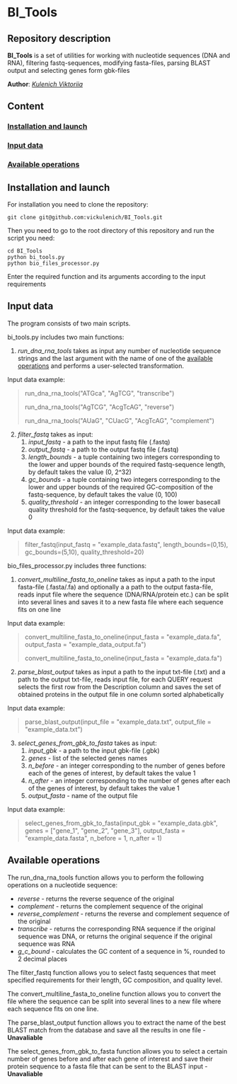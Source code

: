 # BI_Tools

## Repository description

**BI_Tools** is a set of utilities for working with nucleotide sequences (DNA and RNA), filtering fastq-sequences, modifying fasta-files, parsing BLAST output and selecting genes form gbk-files

**Author**: [*Kulenich Viktoriia*](https://github.com/vickulenich)

## Content

### [Installation and launch](#installation-and-launch)
### [Input data](#input-data)
### [Available operations](#available-operations)

## Installation and launch

For installation you need to clone the repository:

    git clone git@github.com:vickulenich/BI_Tools.git

Then you need to go to the root directory of this repository and run the script you need:

    cd BI_Tools
    python bi_tools.py
    python bio_files_processor.py

Enter the required function and its arguments according to the input requirements

## Input data

The program consists of two main scripts. 

bi_tools.py includes two main functions:

1. *run_dna_rna_tools* takes as input any number of nucleotide sequence strings and the last argument with the name of one of the [available operations](#available-operations) and performs a user-selected transformation.

Input data example:

> run_dna_rna_tools("ATGca", "AgTCG", "transcribe")
>
> run_dna_rna_tools("AgTCG", "AcgTcAG", "reverse")
>
> run_dna_rna_tools("AUaG", "CUacG", "AcgTcAG", "complement")

2. *filter_fastq* takes as input:
   1) *input_fastq* - a path to the input fastq file (.fastq)
   2) *output_fastq* - a path to the output fastq file (.fastq)
   3) *length_bounds* - a tuple containing two integers corresponding to the lower and upper bounds of the required fastq-sequence length, by default takes the value (0, 2^32)
   4) *gc_bounds* - a tuple containing two integers corresponding to the lower and upper bounds of the required GC-composition of the fastq-sequence, by default takes the value (0, 100)
   5) *quality_threshold* - an integer corresponding to the lower basecall quality threshold for the fastq-sequence, by default takes the value 0

Input data example:

> filter_fastq(input_fastq = "example_data.fastq", length_bounds=(0,15), gc_bounds=(5,10), quality_threshold=20)

bio_files_processor.py includes three functions:

1. *convert_multiline_fasta_to_oneline* takes as input a path to the input fasta-file (.fasta/.fa) and optionally a a path to the output fasta-file, reads input file where the sequence (DNA/RNA/protein etc.) can be split into several lines and saves it to a new fasta file where each sequence fits on one line

Input data example:

> convert_multiline_fasta_to_oneline(input_fasta = "example_data.fa", output_fasta = "example_data_output.fa")
>
> convert_multiline_fasta_to_oneline(input_fasta = "example_data.fa")

2. *parse_blast_output* takes as input a path to the input txt-file (.txt) and a path to the output txt-file, reads input file, for each QUERY request selects the first row from the Description column and saves the set of obtained proteins in the output file in one column sorted alphabetically

Input data example:

> parse_blast_output(input_file = "example_data.txt", output_file = "example_data.txt")

3. *select_genes_from_gbk_to_fasta* takes as input:
    1) *input_gbk* - a path to the input gbk-file (.gbk)
    2) *genes* - list of the selected genes names
    3) *n_before* - an integer corresponding to the number of genes before each of the genes of interest, by default takes the value 1
    4) *n_after* - an integer corresponding to the number of genes after each of the genes of interest, by default takes the value 1
    5) *output_fasta* - name of the output file

Input data example:

> select_genes_from_gbk_to_fasta(input_gbk = "example_data.gbk", genes = ["gene_1", "gene_2", "gene_3"], output_fasta = "example_data.fasta", n_before = 1, n_after = 1)

## Available operations

The run_dna_rna_tools function allows you to perform the following operations on a nucleotide sequence:

- *reverse* - returns the reverse sequence of the original
- *complement* - returns the complement sequence of the original
- *reverse_complement* - returns the reverse and complement sequence of the original
- *transcribe* - returns the corresponding RNA sequence if the original sequence was DNA, or returns the original sequence if the original sequence was RNA
- *g_c_bound* - calculates the GC content of a sequence in %, rounded to 2 decimal places

The filter_fastq function allows you to select fastq sequences that meet specified requirements for their length, GC composition, and quality level.

The convert_multiline_fasta_to_oneline function allows you to convert the file where the sequence can be split into several lines to a new file where each sequence fits on one line.

The parse_blast_output function allows you to extract the name of the best BLAST match from the database and save all the results in one file - **Unavaliable**

The select_genes_from_gbk_to_fasta function allows you to select a certain number of genes before and after each gene of interest and save their protein sequence to a fasta file that can be sent to the BLAST input - **Unavaliable**